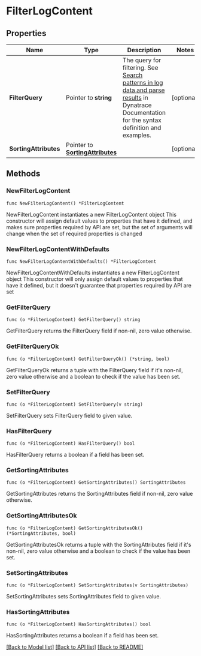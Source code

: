 # FilterLogContent

## Properties

Name | Type | Description | Notes
------------ | ------------- | ------------- | -------------
**FilterQuery** | Pointer to **string** | The query for filtering.   See [Search patterns in log data and parse results](https://dt-url.net/f403kja) in Dynatrace Documentation for the syntax definition and examples. | [optional] 
**SortingAttributes** | Pointer to [**SortingAttributes**](SortingAttributes.md) |  | [optional] 

## Methods

### NewFilterLogContent

`func NewFilterLogContent() *FilterLogContent`

NewFilterLogContent instantiates a new FilterLogContent object
This constructor will assign default values to properties that have it defined,
and makes sure properties required by API are set, but the set of arguments
will change when the set of required properties is changed

### NewFilterLogContentWithDefaults

`func NewFilterLogContentWithDefaults() *FilterLogContent`

NewFilterLogContentWithDefaults instantiates a new FilterLogContent object
This constructor will only assign default values to properties that have it defined,
but it doesn't guarantee that properties required by API are set

### GetFilterQuery

`func (o *FilterLogContent) GetFilterQuery() string`

GetFilterQuery returns the FilterQuery field if non-nil, zero value otherwise.

### GetFilterQueryOk

`func (o *FilterLogContent) GetFilterQueryOk() (*string, bool)`

GetFilterQueryOk returns a tuple with the FilterQuery field if it's non-nil, zero value otherwise
and a boolean to check if the value has been set.

### SetFilterQuery

`func (o *FilterLogContent) SetFilterQuery(v string)`

SetFilterQuery sets FilterQuery field to given value.

### HasFilterQuery

`func (o *FilterLogContent) HasFilterQuery() bool`

HasFilterQuery returns a boolean if a field has been set.

### GetSortingAttributes

`func (o *FilterLogContent) GetSortingAttributes() SortingAttributes`

GetSortingAttributes returns the SortingAttributes field if non-nil, zero value otherwise.

### GetSortingAttributesOk

`func (o *FilterLogContent) GetSortingAttributesOk() (*SortingAttributes, bool)`

GetSortingAttributesOk returns a tuple with the SortingAttributes field if it's non-nil, zero value otherwise
and a boolean to check if the value has been set.

### SetSortingAttributes

`func (o *FilterLogContent) SetSortingAttributes(v SortingAttributes)`

SetSortingAttributes sets SortingAttributes field to given value.

### HasSortingAttributes

`func (o *FilterLogContent) HasSortingAttributes() bool`

HasSortingAttributes returns a boolean if a field has been set.


[[Back to Model list]](../README.md#documentation-for-models) [[Back to API list]](../README.md#documentation-for-api-endpoints) [[Back to README]](../README.md)



